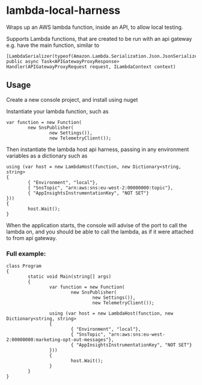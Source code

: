 # lambda-local-harness

Wraps up an AWS lambda function, inside an API, to allow local testing.


Supports Lambda functions, that are created to be run with an api gateway
e.g. have the main function, similar to

```
[LambdaSerializer(typeof(Amazon.Lambda.Serialization.Json.JsonSerializer))]
public async Task<APIGatewayProxyResponse> Handler(APIGatewayProxyRequest request, ILambdaContext context)
```


## Usage

Create a new console project, and install using nuget


Instantiate your lambda function, such as 

```
var function = new Function(
        new SnsPublisher(
                new Settings()),
                new TelemetryClient());
```

Then instantiate the lambda host api harness, passing in any environment variables as a dictionary such as

```
using (var host = new LambdaHost(function, new Dictionary<string, string>
{
        { "Environment", "local"},
        { "SnsTopic", "arn:aws:sns:eu-west-2:00000000:topic"},
        { "AppInsightsInstrumentationKey", "NOT SET"}
}))
{
        host.Wait();
}        
```

When the application starts, the console will advise of the port to call the lambda on, and you should be able to call the lambda, as if it were attached to from api gateway.


### Full example:

```
class Program
{
        static void Main(string[] args)
        {
                var function = new Function(
                        new SnsPublisher(
                                new Settings()),
                                new TelemetryClient());
                        
                using (var host = new LambdaHost(function, new Dictionary<string, string>
                {
                        { "Environment", "local"},
                        { "SnsTopic", "arn:aws:sns:eu-west-2:00000000:marketing-opt-out-messages"},
                        { "AppInsightsInstrumentationKey", "NOT SET"}
                }))
                {
                        host.Wait();
                }
        }
}
```
